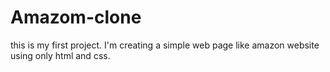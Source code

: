 # Amazom-clone
this is my first project. I'm creating a simple web page like amazon website using only html and css.
